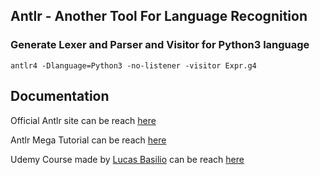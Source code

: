 ## Antlr - Another Tool For Language Recognition


### Generate Lexer and Parser and Visitor for Python3 language
```
antlr4 -Dlanguage=Python3 -no-listener -visitor Expr.g4
```

## Documentation

Official Antlr site can be reach [here](https://www.antlr.org/)

Antlr Mega Tutorial can be reach [here](https://tomassetti.me/antlr-mega-tutorial/)

Udemy Course made by [Lucas Basilio](https://www.udemy.com/user/lucas-estevao-bazilio/) can be reach [here](https://www.udemy.com/course/antlr-programming-masterclass-with-python/)
